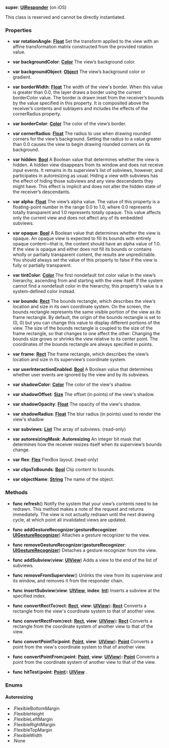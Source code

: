 **super**: **[UIResponder](UIResponder.md)** (on iOS)

This class is reserved and cannot be directly instantiated.





### Properties

* **var** **rotationAngle**: **[Float](../gravity/float.md)**
Set the transform applied to the view with an affine transformation matrix constructed from the provided rotation value.

* **var** **backgroundColor**: **[Color](Color.md)**
The view’s background color.

* **var** **backgroundObject**: **[Object](../gravity/object.md)**
The view’s background color or gradient.

* **var** **borderWidth**: **[Float](../gravity/float.md)**
The width of the view's border. When this value is greater than 0.0, the layer draws a border using the current borderColor value. The border is drawn inset from the receiver’s bounds by the value specified in this property. It is composited above the receiver’s contents and sublayers and includes the effects of the cornerRadius property.

* **var** **borderColor**: **[Color](Color.md)**
The color of the view’s border.

* **var** **cornerRadius**: **[Float](../gravity/float.md)**
The radius to use when drawing rounded corners for the view’s background. Setting the radius to a value greater than 0.0 causes the view to begin drawing rounded corners on its background.

* **var** **hidden**: **[Bool](../gravity/bool.md)**
A Boolean value that determines whether the view is hidden. A hidden view disappears from its window and does not receive input events. It remains in its superview’s list of subviews, however, and participates in autoresizing as usual. Hiding a view with subviews has the effect of hiding those subviews and any view descendants they might have. This effect is implicit and does not alter the hidden state of the receiver’s descendants.

* **var** **alpha**: **[Float](../gravity/float.md)**
The view’s alpha value. The value of this property is a floating-point number in the range 0.0 to 1.0, where 0.0 represents totally transparent and 1.0 represents totally opaque. This value affects only the current view and does not affect any of its embedded subviews.

* **var** **opaque**: **[Bool](../gravity/bool.md)**
A Boolean value that determines whether the view is opaque. An opaque view is expected to fill its bounds with entirely opaque content—that is, the content should have an alpha value of 1.0. If the view is opaque and either does not fill its bounds or contains wholly or partially transparent content, the results are unpredictable. You should always set the value of this property to false if the view is fully or partially transparent.

* **var** **tintColor**: **[Color](Color.md)**
The first nondefault tint color value in the view’s hierarchy, ascending from and starting with the view itself. If the system cannot find a nondefault color in the hierarchy, this property’s value is a system-defined color instead.

* **var** **bounds**: **[Rect](Rect.md)**
The bounds rectangle, which describes the view’s location and size in its own coordinate system. On the screen, the bounds rectangle represents the same visible portion of the view as its frame rectangle. By default, the origin of the bounds rectangle is set to (0, 0) but you can change this value to display different portions of the view. The size of the bounds rectangle is coupled to the size of the frame rectangle, so that changes to one affect the other. Changing the bounds size grows or shrinks the view relative to its center point. The coordinates of the bounds rectangle are always specified in points.

* **var** **frame**: **[Rect](Rect.md)**
The frame rectangle, which describes the view’s location and size in its superview’s coordinate system.

* **var** **userInteractionEnabled**: **[Bool](../gravity/bool.md)**
A Boolean value that determines whether user events are ignored by the view and by its subviews.

* **var** **shadowColor**: **[Color](Color.md)**
The color of the view's shadow.

* **var** **shadowOffset**: **[Size](Size.md)**
The offset (in points) of the view's shadow.

* **var** **shadowOpacity**: **[Float](../gravity/float.md)**
The opacity of the view's shadow.

* **var** **shadowRadius**: **[Float](../gravity/float.md)**
The blur radius (in points) used to render the view's shadow

* **var** **subviews**: **[List](../gravity/list.md)**
The array of subviews. \(read-only\)

* **var** **autoresizingMask**: **Autoresizing**
An integer bit mask that determines how the receiver resizes itself when its superview’s bounds change.

* **var** **flex**: **[Flex](Flex.md)**
FlexBox layout. \(read-only\)

* **var** **clipsToBounds**: **[Bool](../gravity/bool.md)**
Clip content to bounds.

* **var** **objectName**: **[String](../gravity/string.md)**
The name of the object.



### Methods

* **func** **refresh**()
Notify the system that your view’s contents need to be redrawn. This method makes a note of the request and returns immediately. The view is not actually redrawn until the next drawing cycle, at which point all invalidated views are updated.

* **func** **addGestureRecognizer**(**gestureRecognizer**: **[UIGestureRecognizer](UIGestureRecognizer.md)**)
Attaches a gesture recognizer to the view.

* **func** **removeGestureRecognizer**(**gestureRecognizer**: **[UIGestureRecognizer](UIGestureRecognizer.md)**)
Detaches a gesture recognizer from the view.

* **func** **addSubview**(**view**: **[UIView](UIView.md)**)
Adds a view to the end of the list of subviews.

* **func** **removeFromSuperview**()
Unlinks the view from its superview and its window, and removes it from the responder chain.

* **func** **insertSubview**(**view**: **[UIView](UIView.md)**, **index**: **[Int](../gravity/int.md)**)
Inserts a subview at the specified index.

* **func** **convertRectTo**(**rect**: **[Rect](Rect.md)**, **view**: **[UIView](UIView.md)**)<strong>: [Rect](Rect.md)</strong> 
Converts a rectangle from the view's coordinate system to that of another view.

* **func** **convertRectFrom**(**rect**: **[Rect](Rect.md)**, **view**: **[UIView](UIView.md)**)<strong>: [Rect](Rect.md)</strong> 
Converts a rectangle from the coordinate system of another view to that of the view.

* **func** **convertPointTo**(**point**: **[Point](Point.md)**, **view**: **[UIView](UIView.md)**)<strong>: [Point](Point.md)</strong> 
Converts a point from the view's coordinate system to that of another view.

* **func** **convertPointFrom**(**point**: **[Point](Point.md)**, **view**: **[UIView](UIView.md)**)<strong>: [Point](Point.md)</strong> 
Converts a point from the coordinate system of another view to that of the view.

* **func** **hitTest**(**point**: **[Point](Point.md)**)<strong>: [UIView](UIView.md)</strong> 
.





### Enums

<div id="_enum_Autoresizing"></div>

#### Autoresizing
 * .FlexibleBottomMargin
 * .FlexibleHeight
 * .FlexibleLeftMargin
 * .FlexibleRightMargin
 * .FlexibleTopMargin
 * .FlexibleWidth
 * .None



